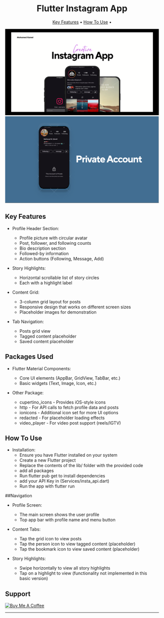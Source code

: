 
<h1 align="center">
  Flutter Instagram App
</h1>
<p align="center">
  <a href="#key-features">Key Features</a> •
  <a href="#how-to-use">How To Use</a> •
</p>

 <img src="assets/Screenshot 2025-04-01 195712.png" alt="Main" ></img>
  <img src="assets/Screenshot 2025-04-01 195727.png" alt="Main" ></img>



## Key Features

* Profile Header Section:
  - Profile picture with circular avatar
  - Post, follower, and following counts
  - Bio description section
  - Followed-by information
  - Action buttons (Following, Message, Add)

* Story Highlights:
  - Horizontal scrollable list of story circles
  - Each with a highlight label

* Content Grid:
  - 3-column grid layout for posts
  - Responsive design that works on different screen sizes
  - Placeholder images for demonstration

* Tab Navigation:
  - Posts grid view
  - Tagged content placeholder
  - Saved content placeholder

  
## Packages Used

* Flutter Material Components:
  - Core UI elements (AppBar, GridView, TabBar, etc.)
  - Basic widgets (Text, Image, Icon, etc.)

* Other Package:
  - cupertino_icons - Provides iOS-style icons
  - http - For API calls to fetch profile data and posts
  - ionicons - Additional icon set for more UI options
  - redacted - For placeholder loading effects
  - video_player - For video post support (reels/IGTV)


## How To Use

* Installation:
  - Ensure you have Flutter installed on your system
  - Create a new Flutter project
  - Replace the contents of the lib/ folder with the provided code
  - add all packages
  - Run flutter pub get to install dependencies
  - add your API Key in (Services/insta_api.dart)
  - Run the app with flutter run


##Navigation

* Profile Screen:
  - The main screen shows the user profile
  - Top app bar with profile name and menu button

* Content Tabs:
  - Tap the grid icon to view posts
  - Tap the person icon to view tagged content (placeholder)
  - Tap the bookmark icon to view saved content (placeholder)

* Story Highlights:
  - Swipe horizontally to view all story highlights
  - Tap on a highlight to view (functionality not implemented in this basic version)

## Support

<a href="https://buymeacoffee.com/mohamedmkaj" target="_blank"><img src="https://www.buymeacoffee.com/assets/img/custom_images/purple_img.png" alt="Buy Me A Coffee" style="height: 41px !important;width: 174px !important;box-shadow: 0px 3px 2px 0px rgba(190, 190, 190, 0.5) !important;-webkit-box-shadow: 0px 3px 2px 0px rgba(190, 190, 190, 0.5) !important;" ></a>


---
